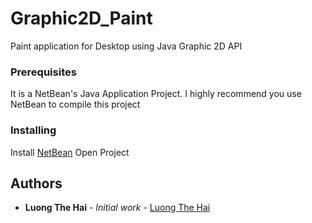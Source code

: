 # Graphic2D_Paint

Paint application for Desktop using Java Graphic 2D API

### Prerequisites

It is a NetBean's Java Application Project. I highly recommend you use NetBean to compile this project  

### Installing

Install [NetBean](https://netbeans.apache.org/download/index.html)
Open Project
## Authors

* **Luong The Hai** - *Initial work* - [Luong The Hai](https://github.com/hailiang194)

